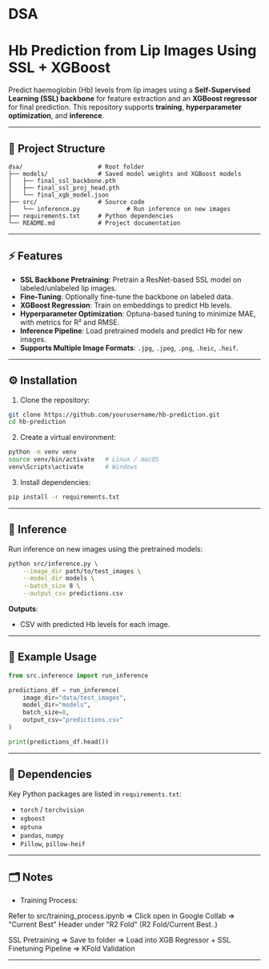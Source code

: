 # DSA



# Hb Prediction from Lip Images Using SSL + XGBoost

Predict haemoglobin (Hb) levels from lip images using a **Self-Supervised Learning (SSL) backbone** for feature extraction and an **XGBoost regressor** for final prediction. This repository supports **training**, **hyperparameter optimization**, and **inference**.

---

## 📂 Project Structure

```
dsa/                     # Root folder
├── models/              # Saved model weights and XGBoost models
│   ├── final_ssl_backbone.pth
│   ├── final_ssl_proj_head.pth
│   └── final_xgb_model.json
├── src/                 # Source code
│   └── inference.py             # Run inference on new images
├── requirements.txt     # Python dependencies
└── README.md            # Project documentation
```

---

## ⚡ Features

* **SSL Backbone Pretraining**: Pretrain a ResNet-based SSL model on labeled/unlabeled lip images.
* **Fine-Tuning**: Optionally fine-tune the backbone on labeled data.
* **XGBoost Regression**: Train on embeddings to predict Hb levels.
* **Hyperparameter Optimization**: Optuna-based tuning to minimize MAE, with metrics for R² and RMSE.
* **Inference Pipeline**: Load pretrained models and predict Hb for new images.
* **Supports Multiple Image Formats**: `.jpg`, `.jpeg`, `.png`, `.heic`, `.heif`.

---

## ⚙️ Installation

1. Clone the repository:

```bash
git clone https://github.com/yourusername/hb-prediction.git
cd hb-prediction
```

2. Create a virtual environment:

```bash
python -m venv venv
source venv/bin/activate   # Linux / macOS
venv\Scripts\activate      # Windows
```

3. Install dependencies:

```bash
pip install -r requirements.txt
```

---

## 🧪 Inference

Run inference on new images using the pretrained models:

```bash
python src/inference.py \
    --image_dir path/to/test_images \
    --model_dir models \
    --batch_size 8 \
    --output_csv predictions.csv
```

**Outputs**:

* CSV with predicted Hb levels for each image.

---

## 📝 Example Usage

```python
from src.inference import run_inference

predictions_df = run_inference(
    image_dir="data/test_images",
    model_dir="models",
    batch_size=8,
    output_csv="predictions.csv"
)

print(predictions_df.head())
```

---

## 🔧 Dependencies

Key Python packages are listed in `requirements.txt`:

* `torch` / `torchvision`
* `xgboost`
* `optuna`
* `pandas`, `numpy`
* `Pillow`, `pillow-heif`

---

## 🗂 Notes

* Training Process: 

Refer to src/training_process.ipynb => Click open in Google Collab => "Current Best" Header under "R2 Fold" (R2 Fold/Current Best..) 

SSL Pretraining => Save to folder => Load into XGB Regressor + SSL Finetuning Pipeline => KFold Validation 

---


